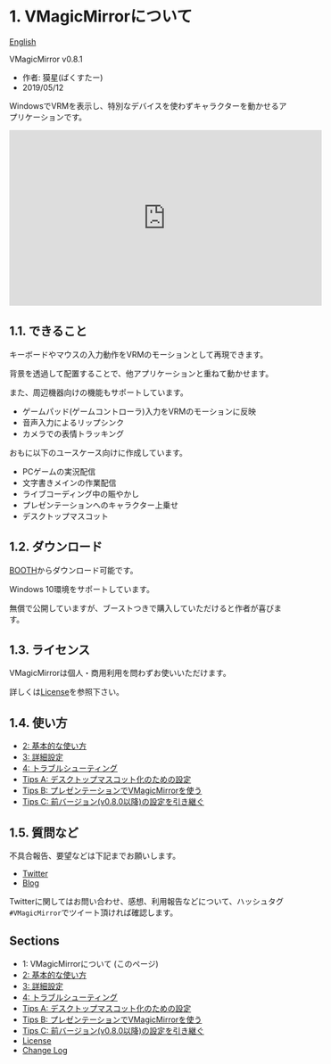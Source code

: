 
# 1. VMagicMirrorについて

[English](./en_index.html)

VMagicMirror v0.8.1

* 作者: 獏星(ばくすたー)
* 2019/05/12

WindowsでVRMを表示し、特別なデバイスを使わずキャラクターを動かせるアプリケーションです。

<iframe width="560" height="315" src="https://www.youtube.com/embed/jhGOnf8HOKk" frameborder="0" allow="accelerometer; autoplay; encrypted-media; gyroscope; picture-in-picture" allowfullscreen></iframe>

## 1.1. できること

キーボードやマウスの入力動作をVRMのモーションとして再現できます。

背景を透過して配置することで、他アプリケーションと重ねて動かせます。

また、周辺機器向けの機能もサポートしています。

* ゲームパッド(ゲームコントローラ)入力をVRMのモーションに反映
* 音声入力によるリップシンク
* カメラでの表情トラッキング

おもに以下のユースケース向けに作成しています。

* PCゲームの実況配信
* 文字書きメインの作業配信
* ライブコーディング中の賑やかし
* プレゼンテーションへのキャラクター上乗せ
* デスクトップマスコット

## 1.2. ダウンロード

[BOOTH](https://booth.pm/ja/items/1272298)からダウンロード可能です。

Windows 10環境をサポートしています。

無償で公開していますが、ブーストつきで購入していただけると作者が喜びます。

## 1.3. ライセンス

VMagicMirrorは個人・商用利用を問わずお使いいただけます。

詳しくは[License](./about_license.html)を参照下さい。

## 1.4. 使い方

* [2: 基本的な使い方](./get_started.html)
* [3: 詳細設定](./about_settings.html)
* [4: トラブルシューティング](./troubleshooting.html)
* [Tips A: デスクトップマスコット化のための設定](./tips_desktop_mascot.html)
* [Tips B: プレゼンテーションでVMagicMirrorを使う](./tips_presentation.html)
* [Tips C: 前バージョン(v0.8.0以降)の設定を引き継ぐ](./tips_load_prev_setting.html)

## 1.5. 質問など

不具合報告、要望などは下記までお願いします。

* [Twitter](https://twitter.com/baku_dreameater)
* [Blog](https://www.baku-dreameater.net/)

Twitterに関してはお問い合わせ、感想、利用報告などについて、ハッシュタグ`#VMagicMirror`でツイート頂ければ確認します。

## Sections

* 1: VMagicMirrorについて (このページ)
* [2: 基本的な使い方](./get_started.html)
* [3: 詳細設定](./about_settings.html)
* [4: トラブルシューティング](./troubleshooting.html)
* [Tips A: デスクトップマスコット化のための設定](./tips_desktop_mascot.html)
* [Tips B: プレゼンテーションでVMagicMirrorを使う](./tips_presentation.html)
* [Tips C: 前バージョン(v0.8.0以降)の設定を引き継ぐ](./tips_load_prev_setting.html)
* [License](./about_license.html)
* [Change Log](./changelog.html)
